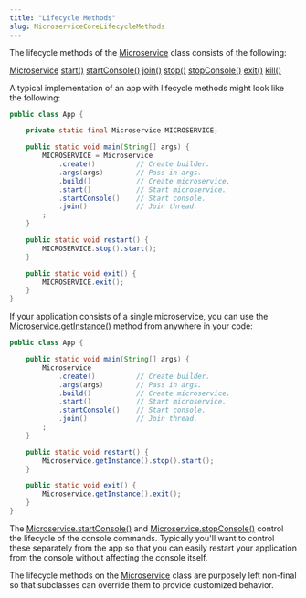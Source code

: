 ```yaml
---
title: "Lifecycle Methods"
slug: MicroserviceCoreLifecycleMethods
---
```


The lifecycle methods of the <a href="/site/apidocs/org/apache/juneau/microservice/Microservice.html" target="_blank">Microservice</a> class
consists of the following:

<tree>
<node-0><java-class><a href="/site/apidocs/org/apache/juneau/microservice/Microservice.html" target="_blank">Microservice</a></java-class></node-0>
<node-1><javac-method><a href="/site/apidocs/org/apache/juneau/microservice/Microservice.html#start()" target="_blank">start()</a></javac-method> <javac-method><a href="/site/apidocs/org/apache/juneau/microservice/Microservice.html#startConsole()" target="_blank">startConsole()</a></javac-method> <javac-method><a href="/site/apidocs/org/apache/juneau/microservice/Microservice.html#join()" target="_blank">join()</a></javac-method> <javac-method><a href="/site/apidocs/org/apache/juneau/microservice/Microservice.html#stop()" target="_blank">stop()</a></javac-method> <javac-method><a href="/site/apidocs/org/apache/juneau/microservice/Microservice.html#stopConsole()" target="_blank">stopConsole()</a></javac-method> <javac-method><a href="/site/apidocs/org/apache/juneau/microservice/Microservice.html#exit()" target="_blank">exit()</a></javac-method> <javac-method><a href="/site/apidocs/org/apache/juneau/microservice/Microservice.html#kill()" target="_blank">kill()</a></javac-method></node-1>
</tree>

A typical implementation of an app with lifecycle methods might look like the following:

```java
public class App {

    private static final Microservice MICROSERVICE;

    public static void main(String[] args) {
        MICROSERVICE = Microservice
            .create()          // Create builder.
            .args(args)        // Pass in args.
            .build()           // Create microservice.
            .start()           // Start microservice.
            .startConsole()    // Start console.
            .join()            // Join thread.
        ;
    }

    public static void restart() {
        MICROSERVICE.stop().start();
    }

    public static void exit() {
        MICROSERVICE.exit();
    }
}
```

If your application consists of a single microservice, you can use the <a href="/site/apidocs/org/apache/juneau/microservice/Microservice.html#getInstance()" target="_blank">Microservice.getInstance()</a> method from anywhere in your code:

```java
public class App {

    public static void main(String[] args) {
        Microservice
            .create()          // Create builder.
            .args(args)        // Pass in args.
            .build()           // Create microservice.
            .start()           // Start microservice.
            .startConsole()    // Start console.
            .join()            // Join thread.
        ;
    }

    public static void restart() {
        Microservice.getInstance().stop().start();
    }

    public static void exit() {
        Microservice.getInstance().exit();
    }
}
```

The <a href="/site/apidocs/org/apache/juneau/microservice/Microservice.html#startConsole()" target="_blank">Microservice.startConsole()</a> and <a href="/site/apidocs/org/apache/juneau/microservice/Microservice.html#stopConsole()" target="_blank">Microservice.stopConsole()</a> control the lifecycle of the console commands.
Typically you'll want to control these separately from the app so that you can easily restart your application from the
console without affecting the console itself.

The lifecycle methods on the <a href="/site/apidocs/org/apache/juneau/microservice/Microservice.html" target="_blank">Microservice</a> class are
purposely left non-final so that subclasses can override them to provide customized behavior.
